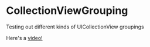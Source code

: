 CollectionViewGrouping
======================

Testing out different kinds of UICollectionView groupings

Here's a [video!](http://f.cl.ly/items/3v3g330K1T0O0Q3r3t3r/spring%20collection.mov)
